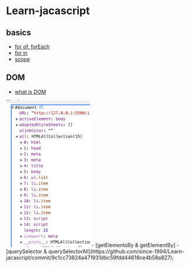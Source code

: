 # Learn-jacascript

## basics

- [for of, forEach]()
- [for in]()
- [scope]()

## DOM

- [what is DOM](#)

<img src = "./img/img1.png" height= "400"/>
- [getElementsBy & getElementBy]
- [querySelector & querySelectorAll](https://github.com/since-1994/Learn-jacascript/commit/9c1cc73824a471931dbc59fdd44618ce4b58a827);
